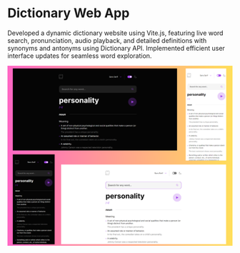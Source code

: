 # Dictionary Web App 

Developed a dynamic dictionary website using Vite.js, featuring live word search, pronunciation, audio playback, and detailed definitions with synonyms and antonyms using Dictionary API. Implemented efficient user interface updates for seamless word exploration.

![Screenshot](./screenshot.webp)

